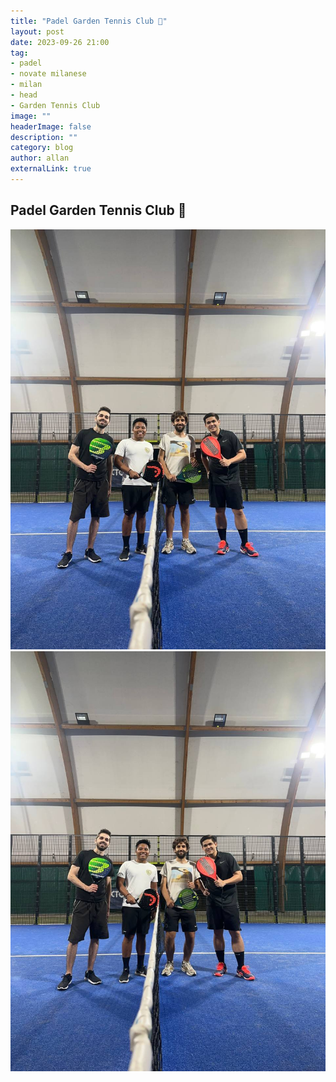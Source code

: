 ```yaml
---
title: "Padel Garden Tennis Club 🎾"
layout: post
date: 2023-09-26 21:00
tag: 
- padel
- novate milanese
- milan
- head
- Garden Tennis Club 
image: ""
headerImage: false
description: ""
category: blog
author: allan
externalLink: true
---
```


## Padel Garden Tennis Club  🎾  


<div>
    <img class="image" src="https://github.com/Allan-Nava/Allan-Nava.github.io/blob/master/assets/images/padel-2023-09-26.jpg?raw=true" alt="Padel Garden Tennis Club " />
</div>

<div>
    <img class="image" src="https://github.com/Allan-Nava/Allan-Nava.github.io/blob/master/assets/images/padel-2023-09-26-2.jpg?raw=true" alt="Padel Garden Tennis Club " />
</div>
